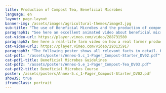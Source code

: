 ```yaml
---
title: Production of Compost Tea, Beneficial Microbes
language: en
layout: page-layout
banner-img: /assets/images/agricultural-themes/image3.jpg
sub-title: "The use of Beneficial Microbes and the production of compost starter and compost tea are important practices for a healthy soil life and a good soil fertility."
paragraph1: "See here an excellent animated video about beneficial microbes, how to produce compost starter and compost tea and what benefits farmers get."
cat-video-url: https://player.vimeo.com/video/288731580
paragraph2: See here a real-life farm video on how a real farmer produces his own compost tea and what benefits he gets from it.
cat-video-url2: https://player.vimeo.com/video/293135917
paragraph3: "The following poster shows all relevant facts in detail. Have a look at it:"
cat-pdf1: "/assets/posters/Annex-5.c_1-Pager_Compost-Starter_DV02.pdf"
cat-pdf1-title: Beneficial Microbes Guidelines
cat-pdf2: "/assets/posters/Annex-5.e_1-Pager_Compost-Tea_DV03.pdf"
cat-pdf2-title: Beneficial Microbes Course
poster: /assets/posters/Annex-5.c_1-Pager_Compost-Starter_DV02.pdf
showJS: true
iframeClass: portrait
---
```


